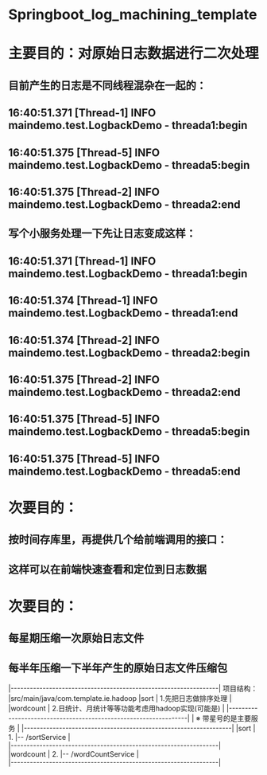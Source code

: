 # Springboot_log_machining_template


# 主要目的：对原始日志数据进行二次处理

## 目前产生的日志是不同线程混杂在一起的：
## 16:40:51.371 [Thread-1]  INFO  maindemo.test.LogbackDemo - threada1:begin
## 16:40:51.375 [Thread-5]  INFO  maindemo.test.LogbackDemo - threada5:begin
## 16:40:51.375 [Thread-2]  INFO  maindemo.test.LogbackDemo - threada2:end

## 写个小服务处理一下先让日志变成这样：
## 16:40:51.371 [Thread-1]  INFO  maindemo.test.LogbackDemo - threada1:begin
## 16:40:51.374 [Thread-1]  INFO  maindemo.test.LogbackDemo - threada1:end
## 16:40:51.374 [Thread-2]  INFO  maindemo.test.LogbackDemo - threada2:begin
## 16:40:51.375 [Thread-2]  INFO  maindemo.test.LogbackDemo - threada2:end
## 16:40:51.375 [Thread-5]  INFO  maindemo.test.LogbackDemo - threada5:begin
## 16:40:51.375 [Thread-5]  INFO  maindemo.test.LogbackDemo - threada5:end


# 次要目的：
## 按时间存库里，再提供几个给前端调用的接口：
## 这样可以在前端快速查看和定位到日志数据


# 次要目的：
## 每星期压缩一次原始日志文件
## 每半年压缩一下半年产生的原始日志文件压缩包

|-----------------------------------------------------------------|
项目结构：
|src/main/java/com.template.ie.hadoop
|sort		| 	1.先把日志做排序处理								  |	
|wordcount 	| 	2.日统计、月统计等等功能考虑用hadoop实现(可能是) 	  |
|-----------------------------------------------------------------|
|				※	带星号的是主要服务							  |
|-----------------------------------------------------------------|
|sort								| 	1.
|--	/sortService					| 	
|-----------------------------------------------------------------|
|wordcount							| 	2.
|--	/wordCountService				| 	
|-----------------------------------------------------------------|